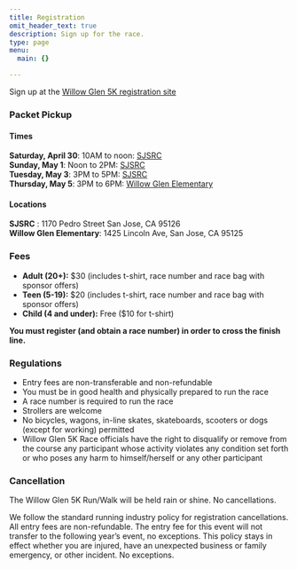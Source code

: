 ```yaml
---
title: Registration
omit_header_text: true
description: Sign up for the race.
type: page
menu:
  main: {}

---
```

Sign up at the [Willow Glen 5K registration site](https://raceroster.com/events/2022/57055/willow-glen-5k-runwalk-for-education)

### Packet Pickup

#### Times

**Saturday, April 30**: 10AM to noon: [SJSRC](https://www.sjsrc.com/)  
**Sunday, May 1**: Noon to 2PM: [SJSRC](https://www.sjsrc.com/)  
**Tuesday, May 3**: 3PM to 5PM: [SJSRC](https://www.sjsrc.com/)  
**Thursday, May 5**: 3PM to 6PM: [Willow Glen Elementary](https://wge.sjusd.org/)

#### Locations

**SJSRC** : 1170 Pedro Street San Jose, CA 95126  
**Willow Glen Elementary**: 1425 Lincoln Ave, San Jose, CA 95125

### Fees

* **Adult (20+):** $30 (includes t-shirt, race number and race bag with sponsor offers)
* **Teen (5-19):** $20 (includes t-shirt, race number and race bag with sponsor offers)
* **Child (4 and under):** Free ($10 for t-shirt)

**You must register (and obtain a race number) in order to cross the finish line.**

### Regulations

* Entry fees are non-transferable and non-refundable
* You must be in good health and physically prepared to run the race
* A race number is required to run the race
* Strollers are welcome
* No bicycles, wagons, in-line skates, skateboards, scooters or dogs (except for working) permitted
* Willow Glen 5K Race officials have the right to disqualify or remove from the course any participant whose activity violates any condition set forth or who poses any harm to himself/herself or any other participant

### Cancellation

The Willow Glen 5K Run/Walk will be held rain or shine. No cancellations.

We follow the standard running industry policy for registration cancellations. All entry fees are non-refundable. The entry fee for this event will not transfer to the following year’s event, no exceptions. This policy stays in effect whether you are injured, have an unexpected business or family emergency, or other incident. No exceptions.